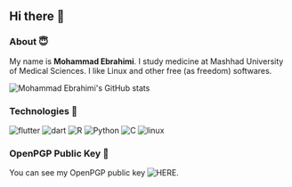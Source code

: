 ## Hi there 👋

### About 😇

My name is **Mohammad Ebrahimi**. I study medicine at Mashhad University of Medical Sciences. I like Linux and other free (as freedom) softwares.

![Mohammad Ebrahimi's GitHub stats](https://github-readme-stats.vercel.app/api?username=moheb2000&show_icons=true&show_icons=true&title_color=fff&icon_color=79ff97&text_color=9f9f9f&bg_color=151515)

### Technologies 🔧
![flutter](https://img.shields.io/badge/Flutter-0078D6?style=for-the-badge&logo=flutter&logoColor=white)
![dart](https://img.shields.io/badge/Dart-0078D6?style=for-the-badge&logo=dart&logoColor=white&color=black)
![R](https://img.shields.io/badge/R_software-CCCCCC?style=for-the-badge&logo=r&logoColor=black)
![Python](https://img.shields.io/badge/C_lang-388E3C?style=for-the-badge&logo=c&logoColor=white)
![C](https://img.shields.io/badge/python-FCC624?style=for-the-badge&logo=python&logoColor=black)
![linux](https://img.shields.io/badge/Linux-CE0056?style=for-the-badge&logo=debian&logoColor=white)

### OpenPGP Public Key 🔑

You can see my OpenPGP public key ![HERE](https://keyserver.ubuntu.com/pks/lookup?op=get&search=0xfed447125ee08beadfe4d123b1e74f4bd50c220d).

